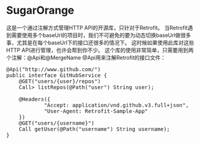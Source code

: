 # SugarOrange
这是一个通过注解方式管理HTTP API的开源库，只针对于Retrofit。
当Retrofit遇到需要使用多个baseUrl的项目时，我们不可避免的要为动态切换baseUrl做很多事，尤其是在每个baseUrl下的接口还很多的情况下。
这时候如果使用此库对这些HTTP API进行管理，也许会帮到你不少。
这个库的使用非常简单，只需要用到两个注解：@Api和@MergeName
@Api用来注解Retrofit的接口文件：
<pre>
@Api("http://www.github.com/")
public interface GitHubService {
    @GET("users/{user}/repos")
    Call<List<Repo>> listRepos(@Path("user") String user);

    @Headers({
            "Accept: application/vnd.github.v3.full+json",
            "User-Agent: Retrofit-Sample-App"
    })
    @GET("users/{username}")
    Call<User> getUser(@Path("username") String username);
}
</pre>
